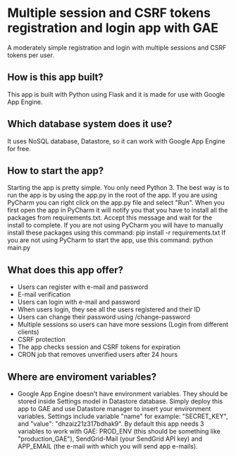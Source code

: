 # Multiple session and CSRF tokens registration and login app with GAE

A moderately simple registration and login with multiple sessions and CSRF tokens per user. 

## How is this app built?
This app is built with Python using Flask and it is made for use with Google App Engine.

## Which database system does it use?
It uses NoSQL database, Datastore, so it can work with Google App Engine for free.

## How to start the app?
Starting the app is pretty simple. You only need Python 3. The best way is to run the app is by using the app.py in the root of the app. If you are using PyCharm you can right click on the app.py file and select "Run".
When you first open the app in PyCharm it will notify you that you have to install all the packages from requirements.txt. Accept this message and wait for the install to complete. If you are not using PyCharm you will have
to manually install these packages using this command: pip install -r requirements.txt
If you are not using PyCharm to start the app, use this command: python main.py

## What does this app offer?
- Users can register with e-mail and password
- E-mail verification
- Users can login with e-mail and password
- When users login, they see all the users registered and their ID
- Users can change their password using /change-password
- Multiple sessions so users can have more sessions (Login from different clients)
- CSRF protection
- The app checks session and CSRF tokens for expiration
- CRON job that removes unverified users after 24 hours

## Where are enviroment variables?
- Google App Engine doesn't have environment variables. They should be stored inside Settings model in Datastore database. Simply deploy this app to GAE and use Datastore manager to insert your environment variables. Settings include variable "name" for example: "SECRET_KEY", and "value": "dhzaiz21z317bdhak9". By default this app needs 3 variables to work with GAE: PROD_ENV (this should be something like "production_GAE"), SendGrid-Mail (your SendGrid API key) and APP_EMAIL (the e-mail with which you will send app e-mails).
